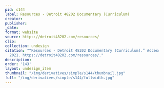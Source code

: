 ```yaml
---
pid: s144
label: Resources - Detroit 48202 Documentary (Curriculum)
creator:
publisher:
_date:
format: website
source: https://detroit48202.com/resources/
clio:
collection: undesign
citation: "“Resources - Detroit 48202 Documentary (Curriculum).” Accessed June 29,
  2021. https://detroit48202.com/resources/."
description:
order: '143'
layout: undesign_item
thumbnail: "/img/derivatives/simple/s144/thumbnail.jpg"
full: "/img/derivatives/simple/s144/fullwidth.jpg"
---
```

